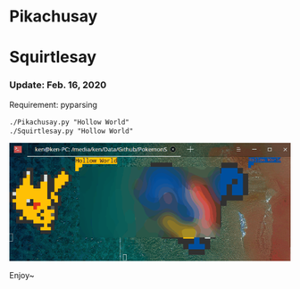 # Pikachusay
# Squirtlesay

### Update: Feb. 16, 2020

Requirement: pyparsing

```
./Pikachusay.py "Hollow World"
./Squirtlesay.py "Hollow World"
```

<p align='center'>
<img src="img/pika.gif">
</p>


Enjoy~

